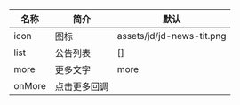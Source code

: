 
| 名称     | 简介     | 默认                        |
|--------|--------|---------------------------|
| icon   | 图标     | assets/jd/jd-news-tit.png |
| list   | 公告列表   | []                        |
| more   | 更多文字   | more                      |
| onMore | 点击更多回调 |                           |
